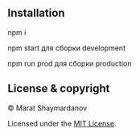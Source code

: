 ## Installation

npm i

npm start для сборки development

npm run prod для сборки production

## License & copyright

© Marat Shaymardanov

Licensed under the [MIT License](LICENSE).